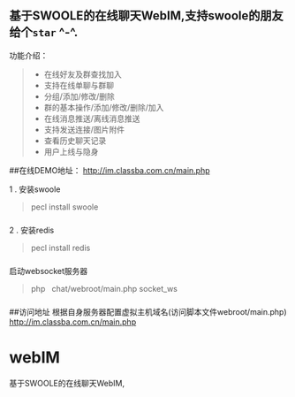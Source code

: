 
## 基于SWOOLE的在线聊天WebIM,支持swoole的朋友给个`star`  ^-^.
功能介绍：
> - 在线好友及群查找加入
> - 支持在线单聊与群聊
> - 分组/添加/修改/删除
> - 群的基本操作/添加/修改/删除/加入
> - 在线消息推送/离线消息推送
> - 支持发送连接/图片附件
> - 查看历史聊天记录
> - 用户上线与隐身

##在线DEMO地址：
http://im.classba.com.cn/main.php

1 . 安装swoole 
>  pecl install swoole

### 

2 . 安装redis
>  pecl install redis

### 

启动websocket服务器

> php   chat/webroot/main.php socket_ws
### 

##访问地址
根据自身服务器配置虚拟主机域名(访问脚本文件webroot/main.php)
http://im.classba.com.cn/main.php

# webIM
基于SWOOLE的在线聊天WebIM,
